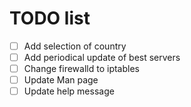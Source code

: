 # TODO list
- [ ] Add selection of country
- [ ] Add periodical update of best servers
- [ ] Change firewalld to iptables
- [ ] Update Man page
- [ ] Update help message
